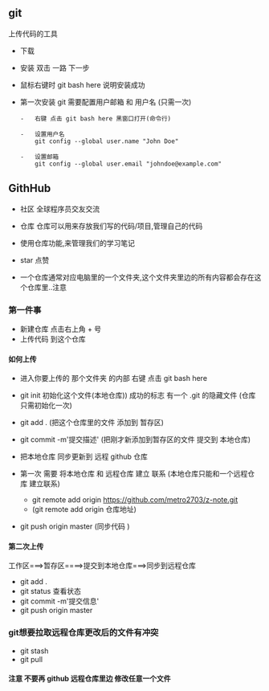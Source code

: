 ## git

上传代码的工具

-   下载
-   安装 双击 一路 下一步
-   鼠标右键时 git bash here 说明安装成功

-   第一次安装 git 需要配置用户邮箱 和 用户名 (只需一次)

        -   右键 点击 git bash here 黑窗口打开(命令行)

        -   设置用户名
            git config --global user.name "John Doe"

        -   设置邮箱
            git config --global user.email "johndoe@example.com"

## GithHub

-   社区 全球程序员交友交流
-   仓库 仓库可以用来存放我们写的代码/项目,管理自己的代码
-   使用仓库功能,来管理我们的学习笔记
-   star 点赞

-   一个仓库通常对应电脑里的一个文件夹,这个文件夹里边的所有内容都会存在这个仓库里..注意

### 第一件事

-   新建仓库 点击右上角 + 号
-   上传代码 到这个仓库

#### 如何上传

-   进入你要上传的 那个文件夹 的内部 右键 点击 git bash here
-   git init 初始化这个文件(本地仓库)) 成功的标志 有一个 .git 的隐藏文件 (仓库只需初始化一次)
-   git add . (把这个仓库里的文件 添加到 暂存区)
-   git commit -m'提交描述' (把刚才新添加到暂存区的文件 提交到 本地仓库)

-   把本地仓库 同步更新到 远程 github 仓库
-   第一次 需要 将本地仓库 和 远程仓库 建立 联系 (本地仓库只能和一个远程仓库 建立联系)

    -   git remote add origin https://github.com/metro2703/z-note.git
    -   (git remote add origin 仓库地址)

-   git push origin master (同步代码 )

#### 第二次上传

工作区===>暂存区====>提交到本地仓库===>同步到远程仓库

-   git add .
-   git status 查看状态
-   git commit -m'提交信息'
-   git push origin master
### git想要拉取远程仓库更改后的文件有冲突
-   git stash
-   git pull

#### 注意 不要再 github 远程仓库里边 修改任意一个文件
